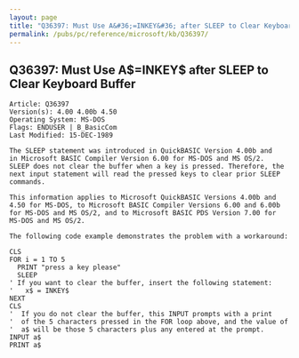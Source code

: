 ```yaml
---
layout: page
title: "Q36397: Must Use A&#36;=INKEY&#36; after SLEEP to Clear Keyboard Buffer"
permalink: /pubs/pc/reference/microsoft/kb/Q36397/
---
```


## Q36397: Must Use A&#36;=INKEY&#36; after SLEEP to Clear Keyboard Buffer

	Article: Q36397
	Version(s): 4.00 4.00b 4.50
	Operating System: MS-DOS
	Flags: ENDUSER | B_BasicCom
	Last Modified: 15-DEC-1989
	
	The SLEEP statement was introduced in QuickBASIC Version 4.00b and
	in Microsoft BASIC Compiler Version 6.00 for MS-DOS and MS OS/2.
	SLEEP does not clear the buffer when a key is pressed. Therefore, the
	next input statement will read the pressed keys to clear prior SLEEP
	commands.
	
	This information applies to Microsoft QuickBASIC Versions 4.00b and
	4.50 for MS-DOS, to Microsoft BASIC Compiler Versions 6.00 and 6.00b
	for MS-DOS and MS OS/2, and to Microsoft BASIC PDS Version 7.00 for
	MS-DOS and MS OS/2.
	
	The following code example demonstrates the problem with a workaround:
	
	CLS
	FOR i = 1 TO 5
	  PRINT "press a key please"
	  SLEEP
	' If you want to clear the buffer, insert the following statement:
	'   x$ = INKEY$
	NEXT
	CLS
	'  If you do not clear the buffer, this INPUT prompts with a print
	'  of the 5 characters pressed in the FOR loop above, and the value of
	'  a$ will be those 5 characters plus any entered at the prompt.
	INPUT a$
	PRINT a$
